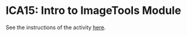 # ICA15: Intro to ImageTools Module
See the instructions of the activity [here](https://docs.google.com/document/d/1UFjL8UWSirnWxkxHKvyet0dbrqYUuRp5MpUVcF3tvKk/preview).
